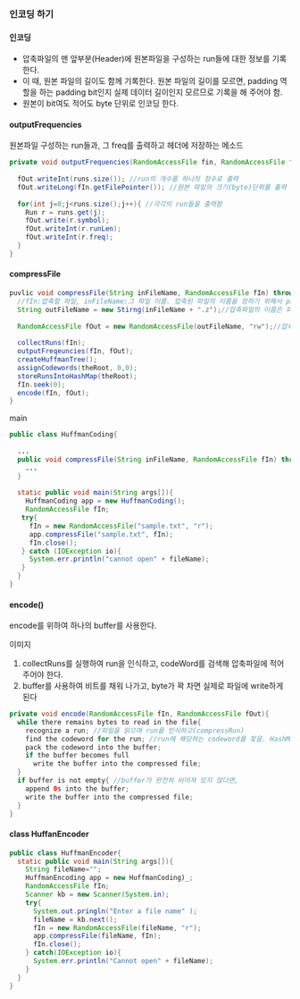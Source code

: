 ### 인코딩 하기

#### 인코딩

- 압축파일의 맨 앞부분(Header)에 원본파일을 구성하는 run들에 대한 정보를 기록한다.
- 이 때, 원본 파일의 길이도 함께 기록한다. 원본 파일의 길이를 모르면, padding 역할을 하는 padding bit인지 실제 데이터 길이인지 모르므로 기록을 해 주어야 함.
- 원본이 bit여도 적어도 byte 단위로 인코딩 한다.

#### outputFrequencies

원본파일 구성하는 run들과, 그 freq를 출력하고 헤더에 저장하는 메소드

```java
private void outputFrequencies(RandomAccessFile fin, RandomAccessFile fOut) throws IOException{ //fIn:압축할 파일,fOut:압출된 파일
  
  fOut.writeInt(runs.size()); //run의 개수를 하나의 정수로 출력
  fOut.writeLong(fIn.getFilePointer()); //원본 파일의 크기(byte)단위를 출력
  
  for(int j=0;j<runs.size();j++){ //각각의 run들을 출력함
    Run r = runs.get(j);
    fOut.write(r.symbol);
    fOut.writeInt(r.runLen);
    fOut.writeInt(r.freq);
  }
}
```

#### compressFile

```java
puvlic void compressFile(String inFileName, RandomAccessFile fIn) throws IOException{
  //fIn:압축할 파일, inFileName:그 파일 이름. 압축된 파일의 이름을 정하기 위해서 parameter로 받음
  String outFileName = new Stirng(inFileName + ".z");//압축파일의 이름은 파일이름.z
  
  RandomAccessFile fOut = new RandomAccessFile(outFileName, "rw");//압축파일을 여기서 생성하여, outPutFrequencies와 encode메서드에 제공
  
  collectRuns(fIn);
  outputFreqeuncies(fIn, fOut);
  createHuffmanTree();
  assignCodewords(theRoot, 0,0);
  storeRunsIntoHashMap(theRoot);
  fIn.seek(0);
  encode(fIn, fOut);
}
```

main

```java
public class HuffmanCoding{
  
  ...
  public void compressFile(String inFileName, RandomAccessFile fIn) throws IOException{
    ...
  }
  
  static public void main(String args[]){
    HuffmanCoding app = new HuffmanCoding();
    RandomAccessFile fIn;
   try{
     fIn = new RandomAccessFile("sample.txt", "r");
     app.compressFile("sample.txt", fIn);
     fIn.close();
   } catch (IOException io){
     System.err.println("cannot open" + fileName);
   }
  }
}
```

#### encode()

encode를 위하여 하나의 buffer를 사용한다.

이미지

1. collectRuns를 실행하여 run을 인식하고, codeWord를 검색해 압축파일에 적어주어야 한다.
2. buffer를 사용하여 비트를 채워 나가고, byte가 꽉 차면 실제로 파일에 write하게 된다

```java
private void encode(RandomAccessFile fIn, RandomAccessFile fOut){
  while there remains bytes to read in the file{
    recognize a run; //파일을 읽으며 run을 인식하고(compressRun)
    find the codeword for the run; //run에 해당하는 codeword를 찾음. HashMap의 map.get(newRun(symbol,runLen)); 임시 런 객체를 생성하여 Hashmap에서 searching.
    pack the codeword into the buffer;
    if the buffer becomes full
      write the buffer into the compressed file;
  }
  if buffer is not empty{ //buffer가 완전히 비어져 있지 않다면,
    append 0s into the buffer;
    write the buffer into the compressed file;
  }
}
```

#### class HuffanEncoder

```java
public class HuffmanEncoder{
  static public void main(String args[]){
    String fileName="";
    HuffmanEncoding app = new HuffmanCoding)_;
    RandomAccessFile fIn;
    Scanner kb = new Scanner(System.in);
    try{
      System.out.pringln("Enter a file name" );
      fileName = kb.next();
      fIn = new RandomAccessFile(fileName, "r");
      app.compressFile(fileName, fIn);
      fIn.close();
    } catch(IOException io){
      System.err.println("Cannot open" + fileName);
    }
  }
}
```

